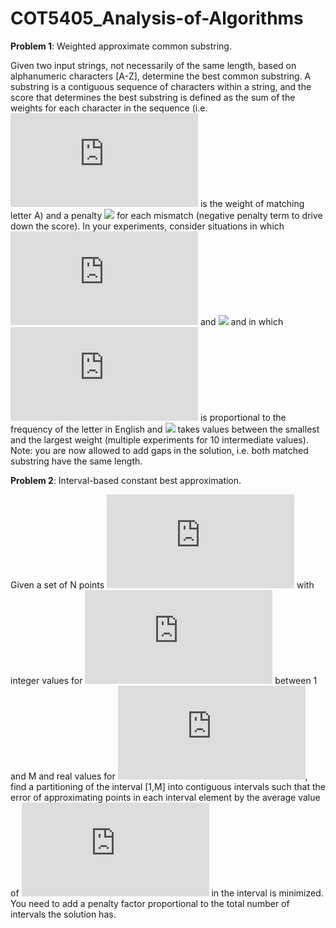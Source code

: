# COT5405_Analysis-of-Algorithms

**Problem 1**: Weighted approximate common substring. 

Given two input strings, not necessarily of the same length, based on alphanumeric characters [A-Z], determine the best common substring. A substring is a contiguous sequence of characters within a string, and the score that determines the best substring is defined as the sum of the weights  for each character in the sequence (i.e. ![](http://latex.codecogs.com/svg.latex?w_A) is the weight of matching letter A) and a penalty ![](http://latex.codecogs.com/svg.latex?\delta) for each mismatch (negative penalty term to drive down the score). In your experiments, consider situations in which ![](http://latex.codecogs.com/svg.latex?w_l=1) and ![](http://latex.codecogs.com/svg.latex?\delta=10) and in which ![](http://latex.codecogs.com/svg.latex?w_l) is proportional to the frequency of the letter in English and ![](http://latex.codecogs.com/svg.latex?\delta) takes values between the smallest and the largest weight (multiple experiments for 10 intermediate values). Note: you are now allowed to add gaps in the solution, i.e. both matched substring have the same length. 

**Problem 2**: Interval-based constant best approximation. 

Given a set of N points ![](http://latex.codecogs.com/svg.latex?(x_i,y_i)) with integer values for ![](http://latex.codecogs.com/svg.latex?x_i) between 1 and M and real values for ![](http://latex.codecogs.com/svg.latex?y_i),  find a partitioning of the interval [1,M] into contiguous intervals such that the error of approximating points in each interval element by the average value of ![](http://latex.codecogs.com/svg.latex?y) in the interval is minimized. You need to add a penalty factor proportional to the total number of intervals the solution has.
